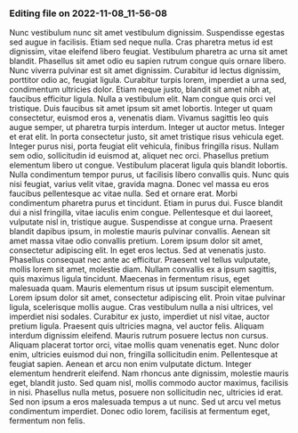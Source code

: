 

### Editing file on 2022-11-08_11-56-08

Nunc vestibulum nunc sit amet vestibulum dignissim. Suspendisse egestas sed augue in facilisis. Etiam sed neque nulla. Cras pharetra metus id est dignissim, vitae eleifend libero feugiat. Vestibulum pharetra ac urna sit amet blandit. Phasellus sit amet odio eu sapien rutrum congue quis ornare libero. Nunc viverra pulvinar est sit amet dignissim. Curabitur id lectus dignissim, porttitor odio ac, feugiat ligula. Curabitur turpis lorem, imperdiet a urna sed, condimentum ultricies dolor. Etiam neque justo, blandit sit amet nibh at, faucibus efficitur ligula. Nulla a vestibulum elit. Nam congue quis orci vel tristique. Duis faucibus sit amet ipsum sit amet lobortis. Integer ut quam consectetur, euismod eros a, venenatis diam. Vivamus sagittis leo quis augue semper, ut pharetra turpis interdum.
Integer ut auctor metus. Integer et erat elit. In porta consectetur justo, sit amet tristique risus vehicula eget. Integer purus nisi, porta feugiat elit vehicula, finibus fringilla risus. Nullam sem odio, sollicitudin id euismod at, aliquet nec orci. Phasellus pretium elementum libero ut congue. Vestibulum placerat ligula quis blandit lobortis. Nulla condimentum tempor purus, ut facilisis libero convallis quis. Nunc quis nisi feugiat, varius velit vitae, gravida magna.
Donec vel massa eu eros faucibus pellentesque ac vitae nulla. Sed et ornare erat. Morbi condimentum pharetra purus et tincidunt. Etiam in purus dui. Fusce blandit dui a nisl fringilla, vitae iaculis enim congue. Pellentesque et dui laoreet, vulputate nisl in, tristique augue. Suspendisse at congue urna. Praesent blandit dapibus ipsum, in molestie mauris pulvinar convallis. Aenean sit amet massa vitae odio convallis pretium.
Lorem ipsum dolor sit amet, consectetur adipiscing elit. In eget eros lectus. Sed at venenatis justo. Phasellus consequat nec ante ac efficitur. Praesent vel tellus vulputate, mollis lorem sit amet, molestie diam. Nullam convallis ex a ipsum sagittis, quis maximus ligula tincidunt. Maecenas in fermentum risus, eget malesuada quam. Mauris elementum risus ut ipsum suscipit elementum. Lorem ipsum dolor sit amet, consectetur adipiscing elit. Proin vitae pulvinar ligula, scelerisque mollis augue. Cras vestibulum nulla a nisi ultrices, vel imperdiet nisi sodales. Curabitur ex justo, imperdiet ut nisl vitae, auctor pretium ligula. Praesent quis ultricies magna, vel auctor felis. Aliquam interdum dignissim eleifend. Mauris rutrum posuere lectus non cursus. Aliquam placerat tortor orci, vitae mollis quam venenatis eget.
Nunc dolor enim, ultricies euismod dui non, fringilla sollicitudin enim. Pellentesque at feugiat sapien. Aenean et arcu non enim vulputate dictum. Integer elementum hendrerit eleifend. Nam rhoncus ante dignissim, molestie mauris eget, blandit justo. Sed quam nisl, mollis commodo auctor maximus, facilisis in nisi. Phasellus nulla metus, posuere non sollicitudin nec, ultricies id erat. Sed non ipsum a eros malesuada tempus a ut nunc. Sed ut arcu vel metus condimentum imperdiet. Donec odio lorem, facilisis at fermentum eget, fermentum non felis.


